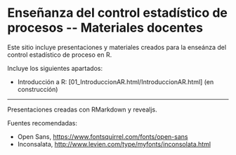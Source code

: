 # Enseñanza del control estadístico de procesos -- Materiales docentes

Este sitio incluye presentaciones y materiales creados para la enseánza del control estadístico de proceso en R.

Incluye los siguientes apartados:

- Introducción a R: [01_IntroduccionAR.html/IntroduccionAR.html] (en construcción)


----
Presentaciones creadas con RMarkdown y revealjs.

Fuentes recomendadas:
- Open Sans, https://www.fontsquirrel.com/fonts/open-sans
- Inconsalata, http://www.levien.com/type/myfonts/inconsolata.html
